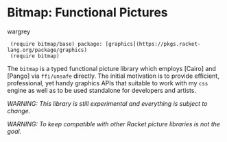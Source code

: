 # Bitmap: Functional Pictures

wargrey

```racket
 (require bitmap/base) package: [graphics](https://pkgs.racket-lang.org/package/graphics)
 (require bitmap)     
```

The `bitmap` is a typed functional picture library which employs
\[Cairo\] and \[Pango\] via `ffi/unsafe` directly. The initial
motivation is to provide efficient, professional, yet handy graphics
APIs that suitable to work with my `css` engine as well as to be used
standalone for developers and artists.

​_WARNING: This library is still experimental and everything is subject
to change._​

​_WARNING: To keep compatible with other Racket picture libraries is not
the goal._​


